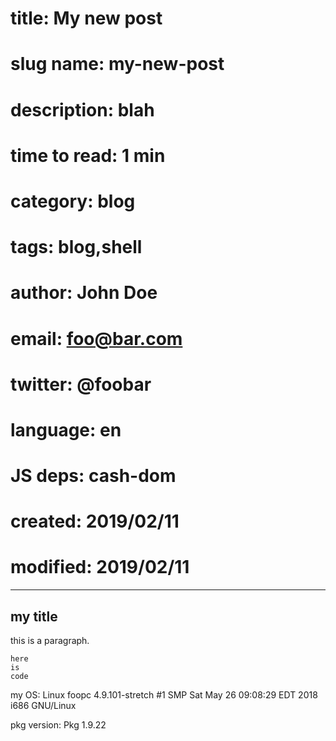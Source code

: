 # title:        My new post
# slug name:    my-new-post
# description:  blah
# time to read: 1 min
# category:     blog
# tags:         blog,shell
# author:       John Doe
# email:        foo@bar.com
# twitter:      @foobar
# language:     en
# JS deps:      cash-dom 
# created:      2019/02/11
# modified:     2019/02/11

---

## my title

this is a paragraph.

```
here
is
code
```

my OS: Linux foopc 4.9.101-stretch #1 SMP Sat May 26 09:08:29 EDT 2018 i686 GNU/Linux

pkg version: Pkg 1.9.22


